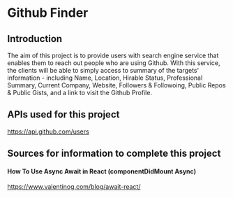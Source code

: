 # Github Finder
## Introduction
The aim of this project is to provide users with search engine service that enables them to reach out people who are using Github.
With this service, the clients will be able to simply access to summary of the targets' information - including Name, Location, Hirable Status, Professional Summary, Current Company, Website, Followers & Followoing, Public Repos & Public Gists, and a link to visit the Github Profile.


## APIs used for this project
https://api.github.com/users

## Sources for information to complete this project
#### How To Use Async Await in React (componentDidMount Async)
https://www.valentinog.com/blog/await-react/

